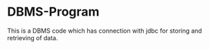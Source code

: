 # DBMS-Program
This is a DBMS code which has connection with jdbc for storing and retrieving of data.
